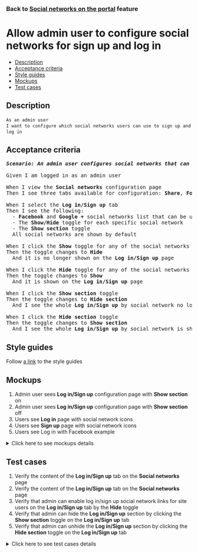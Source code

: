 ### Back to [Social networks on the portal](../../) feature

# Allow admin user to configure social networks for sign up and log in

- [Description](#description)
- [Acceptance criteria](#acceptance-criteria)
- [Style guides](#style-guides)
- [Mockups](#mockups)
- [Test cases](#test-cases)

## Description

    As an admin user
    I want to configure which social networks users can use to sign up and log in

## Acceptance criteria

<pre>
<b><i>Scenario: An admin user configures social networks that can be used to log in/sign up</i></b>

Given I am logged in as an admin user

When I view the <b>Social networks</b> configuration page
Then I see three tabs available for configuration: <b>Share</b>, <b>Follow</b>, <b>Log in/Sign up</b>

When I select the <b>Log in/Sign up</b> tab
Then I see the following:
  - <b>Facebook</b> and <b>Google +</b> social networks list that can be used to log in/sign up
  - The <b>Show/Hide</b> toggle for each specific social network
  - The <b>Show section</b> toggle
  All social networks are shown by default

When I click the <b>Show</b> toggle for any of the social networks from the list
Then the toggle changes to <b>Hide</b>
  And it is no longer shown on the <b>Log in/Sign up</b> page

When I click the <b>Hide</b> toggle for any of the social networks from the list
Then the toggle changes to <b>Show</b>
  And it is shown on the <b>Log in/Sign up</b> page

When I click the <b>Show section</b> toggle
Then the toggle changes to <b>Hide section</b>
  And I see the whole <b>Log in/Sign up</b> by social network no longer shown on the site

When I click the <b>Hide section</b> toggle
Then the toggle changes to <b>Show section</b>
  And I see the whole <b>Log in/Sign up</b> by social network is shown on the site
</pre>

## Style guides

Follow [a link](https://www.figma.com/proto/0zkkf5WC77OSpvyD6YXpFE/Style-guides?page-id=0%3A1&node-id=19%3A5368&viewport=266%2C48%2C0.54&scaling=min-zoom&starting-point-node-id=19%3A5368) to the style guides

## Mockups

1. Admin user sees <b>Log in/Sign up</b> configuration page with <b>Show section</b> on
2. Admin user sees <b>Log in/Sign up</b> configuration page with <b>Show section</b> off
3. Users see <b>Log in</b> page with social network icons
4. Users see <b>Sign up</b> page with social network icons
5. Users see Log in with Facebook example

<details>
  <summary>Click here to see mockups details</summary>

**1. Admin user sees Log in/Sign up configuration page with Show section on:**

![Admin user sees Log in/Sign up configuration page with Show section on](/sports_hub_portal/web_application_features/social_networks/images/login_signup_configuration_page.png)

**2. Admin user sees Log in/Sign up configuration page with Show section off:**

![Admin user sees Log in/Sign up configuration page with Show section off](/sports_hub_portal/web_application_features/social_networks/images/login_signup_configuration_page_section_off.png)

**3. Users see Log in page with social network icons:**

![Users see Log in page with social network icons](/sports_hub_portal/web_application_features/social_networks/images/login_page_with_social_network_icons.png)

**4. Users see Sign up page with social network icons:**

![Users see Sign up page with social network icons](/sports_hub_portal/web_application_features/social_networks/images/signup_page_with_social_network_icons.png)

**5. Users see Log in with Facebook example:**

![Users see Log in with Facebook example](/sports_hub_portal/web_application_features/social_networks/images/login_by_facebook_example.png)

</details>

## Test cases

1. Verify the content of the <b>Log in/Sign up</b> tab on the <b>Social networks</b> page
2. Verify the content of the <b>Log in/Sign up</b> tab on the <b>Social networks</b> page
3. Verify that admin can enable log in/sign up social network links for site users on the <b>Log in/Sign up</b> tab by the <b>Hide</b> toggle
4. Verify that admin can hide the <b>Log in/Sign up</b> section by clicking the <b>Show section</b> toggle on the <b>Log in/Sign up</b> tab
5. Verify that admin can unhide the <b>Log in/Sign up</b> section by clicking the <b>Hide section</b> toggle on the <b>Log in/Sign up</b> tab

<details>
  <summary>Click here to see test cases details</summary>

### **#1. Verify the content of the Log in/Sign up tab on the Social networks page**

|Preconditions|Steps|Expected result
--------------|-----|----------
|- Log in with admin account</br>- Go to the <b>Social networks</b> page > <b>Log in/Sign up</b> tab|1) Examine the content of the <b>Follow</b> tab|1) There are social networks Facebook and Google +, the <b>Show/Hide</b> toggle to activate/deactivate a specific social network and the <b>Show section</b> toggle|

### **#2. Verify the content of the Log in/Sign up tab on the Social networks page**

|Preconditions|Steps|Expected result
--------------|-----|----------
|- Log in with admin account</br>- Go to the <b>Social networks</b> page > <b>Log in/Sign up</b> tab</br>- All social networks are enabled to log in/sign up|1) Click the <b>Show</b> toggle to disable any social network from the list</br>2) Log out of admin account</br>3) Examine if disabled the log in/sign up for the needed social network is not visible for users|1) The toggle changes to <b>Hide</b></br>3) The disabled social network is not available to log in/sign up|

### **#3. Verify that admin can enable log in/sign up social network links for site users on the Log in/Sign up tab by the Hide toggle**

|Preconditions|Steps|Expected result
--------------|-----|----------
|- Log in with admin account</br>- Go to the <b>Social networks</b> page > <b>Log in/Sign up</b> tab</br>- Some social networks are disabled to log in/sign up|1) Click the <b>Hide</b> toggle to enable any social network from the list</br>2) Log out of admin account</br>3) Examine if enabled log in/sign up for the needed social network is visible for users|1) The toggle changes to <b>Show</b></br>3) The enabled social network is available to log in/sign up|

### **#4. Verify that admin can hide the Log in/Sign up section by clicking the Show section toggle on the Log in/Sign up tab**

|Preconditions|Steps|Expected result
--------------|-----|----------
|- Log in with admin account</br>- Go to the <b>Social networks</b> page > <b>Log in/Sign up</b> tab</br>- The <b>Show section</b> toggle is shown|1) Click the <b>Show section</b> toggle</br>2) Log out of admin account</br>3) Examine if the Log in/Sign up with social networks section is present|1) The toggle changes to <b>Hide section</b></br>3) The Log in/Sign up with social networks section is not visible to users|

### **#5. Verify that admin can unhide the Log in/Sign up section by clicking the Hide section toggle on the Log in/Sign up tab**

|Preconditions|Steps|Expected result
--------------|-----|----------
|- Log in with admin account</br>- Go to the <b>Social networks</b> page > <b>Log in/Sign up</b> tab</br>- The <b>Hide section</b> toggle is shown|1) Click the <b>Hide section</b> toggle</br>2) Log out of admin account</br>3) Examine if the Log in/Sign up with social networks section is present|1) The toggle changes to <b>Show section</b></br>3) The Log in/Sign up with social networks section is visible to users|

</details>
